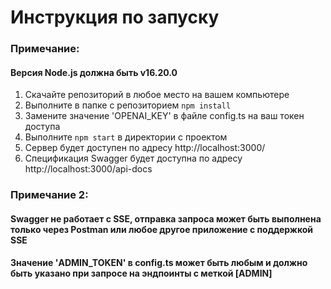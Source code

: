 # Инструкция по запуску
### Примечание: 
#### Версия Node.js должна быть v16.20.0

1. Скачайте репозиторий в любое место на вашем компьютере
2. Выполните в папке с репозиторием ```npm install```
4. Замените значение 'OPENAI_KEY' в файле config.ts на ваш токен доступа
5. Выполните ```npm start``` в директории с проектом
6. Сервер будет доступен по адресу http://localhost:3000/
7. Спецификация Swagger будет доступна по адресу http://localhost:3000/api-docs
### Примечание 2:
#### Swagger не работает с SSE, отправка запроса может быть выполнена только через Postman или любое другое приложение с поддержкой SSE
#### Значение 'ADMIN_TOKEN' в config.ts может быть любым и должно быть указано при запросе на эндпоинты с меткой [ADMIN]

